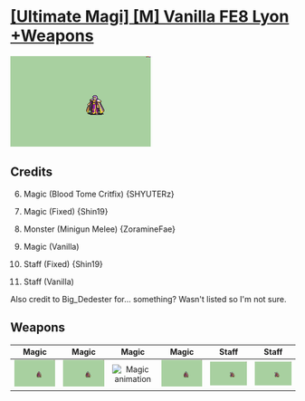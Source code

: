 # [\[Ultimate Magi\] \[M\] Vanilla FE8 Lyon +Weapons](./)

<img src="./6.%20Magic%20(Blood%20Tome%20Critfix)/Magic_000.png" alt="[Ultimate Magi] [M] Vanilla FE8 Lyon +Weapons standing" />

## Credits

6. Magic (Blood Tome Critfix) {SHYUTERz}

6. Magic (Fixed) {Shin19}

6. Monster (Minigun Melee) {ZoramineFae}

6. Magic (Vanilla)

7. Staff (Fixed) {Shin19}

7. Staff (Vanilla)

Also credit to Big_Dedester for... something? Wasn't listed so I'm not sure.

## Weapons


|Magic |Magic |Magic |Magic |Staff |Staff |
|  :---: | :---: | :---: | :---: | :---: | :---: |
| <img alt="Magic animation" src="./6.%20Magic%20(Blood%20Tome%20Critfix)/Magic.gif" /> | <img alt="Magic animation" src="./6.%20Magic%20(Fixed)/Magic.gif" /> | <img alt="Magic animation" src="./6.%20Magic%20(Minigun%20Melee)/Magic.gif" /> | <img alt="Magic animation" src="./6.%20Magic%20(Vanilla)/Magic.gif" /> | <img alt="Staff animation" src="./7.%20Staff%20(Fixed)/Staff.gif" /> | <img alt="Staff animation" src="./7.%20Staff%20(Vanilla)/Staff.gif" /> |

